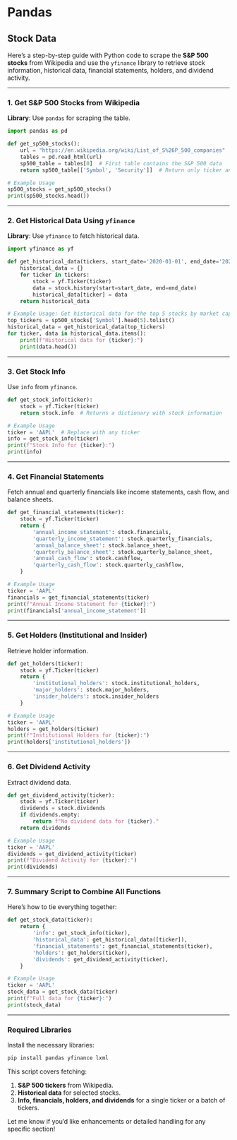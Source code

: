 # Pandas

## Stock Data

Here’s a step-by-step guide with Python code to scrape the **S&P 500 stocks** from Wikipedia and use the `yfinance` library to retrieve stock information, historical data, financial statements, holders, and dividend activity.

---

### **1. Get S&P 500 Stocks from Wikipedia**

**Library**: Use `pandas` for scraping the table.

```python
import pandas as pd

def get_sp500_stocks():
    url = "https://en.wikipedia.org/wiki/List_of_S%26P_500_companies"
    tables = pd.read_html(url)
    sp500_table = tables[0]  # First table contains the S&P 500 data
    return sp500_table[['Symbol', 'Security']]  # Return only ticker and company name

# Example Usage
sp500_stocks = get_sp500_stocks()
print(sp500_stocks.head())
```

---

### **2. Get Historical Data Using `yfinance`**

**Library**: Use `yfinance` to fetch historical data.

```python
import yfinance as yf

def get_historical_data(tickers, start_date='2020-01-01', end_date='2024-01-01'):
    historical_data = {}
    for ticker in tickers:
        stock = yf.Ticker(ticker)
        data = stock.history(start=start_date, end=end_date)
        historical_data[ticker] = data
    return historical_data

# Example Usage: Get historical data for the top 5 stocks by market cap
top_tickers = sp500_stocks['Symbol'].head(5).tolist()
historical_data = get_historical_data(top_tickers)
for ticker, data in historical_data.items():
    print(f"Historical data for {ticker}:")
    print(data.head())
```

---

### **3. Get Stock Info**

Use `info` from `yfinance`.

```python
def get_stock_info(ticker):
    stock = yf.Ticker(ticker)
    return stock.info  # Returns a dictionary with stock information

# Example Usage
ticker = 'AAPL'  # Replace with any ticker
info = get_stock_info(ticker)
print(f"Stock Info for {ticker}:")
print(info)
```

---

### **4. Get Financial Statements**

Fetch annual and quarterly financials like income statements, cash flow, and balance sheets.

```python
def get_financial_statements(ticker):
    stock = yf.Ticker(ticker)
    return {
        'annual_income_statement': stock.financials,
        'quarterly_income_statement': stock.quarterly_financials,
        'annual_balance_sheet': stock.balance_sheet,
        'quarterly_balance_sheet': stock.quarterly_balance_sheet,
        'annual_cash_flow': stock.cashflow,
        'quarterly_cash_flow': stock.quarterly_cashflow,
    }

# Example Usage
ticker = 'AAPL'
financials = get_financial_statements(ticker)
print(f"Annual Income Statement for {ticker}:")
print(financials['annual_income_statement'])
```

---

### **5. Get Holders (Institutional and Insider)**

Retrieve holder information.

```python
def get_holders(ticker):
    stock = yf.Ticker(ticker)
    return {
        'institutional_holders': stock.institutional_holders,
        'major_holders': stock.major_holders,
        'insider_holders': stock.insider_holders
    }

# Example Usage
ticker = 'AAPL'
holders = get_holders(ticker)
print(f"Institutional Holders for {ticker}:")
print(holders['institutional_holders'])
```

---

### **6. Get Dividend Activity**

Extract dividend data.

```python
def get_dividend_activity(ticker):
    stock = yf.Ticker(ticker)
    dividends = stock.dividends
    if dividends.empty:
        return f"No dividend data for {ticker}."
    return dividends

# Example Usage
ticker = 'AAPL'
dividends = get_dividend_activity(ticker)
print(f"Dividend Activity for {ticker}:")
print(dividends)
```

---

### **7. Summary Script to Combine All Functions**

Here’s how to tie everything together:

```python
def get_stock_data(ticker):
    return {
        'info': get_stock_info(ticker),
        'historical_data': get_historical_data([ticker]),
        'financial_statements': get_financial_statements(ticker),
        'holders': get_holders(ticker),
        'dividends': get_dividend_activity(ticker),
    }

# Example Usage
ticker = 'AAPL'
stock_data = get_stock_data(ticker)
print(f"Full data for {ticker}:")
print(stock_data)
```

---

### **Required Libraries**

Install the necessary libraries:

```bash
pip install pandas yfinance lxml
```

This script covers fetching:

1. **S&P 500 tickers** from Wikipedia.
2. **Historical data** for selected stocks.
3. **Info, financials, holders, and dividends** for a single ticker or a batch of tickers.

Let me know if you’d like enhancements or detailed handling for any specific section!
